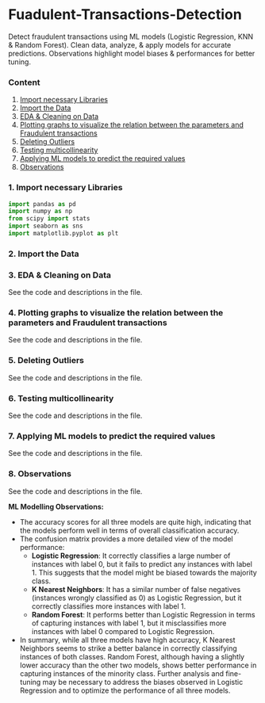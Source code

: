 # Fuadulent-Transactions-Detection
Detect fraudulent transactions using ML models (Logistic Regression, KNN &amp; Random Forest). Clean data, analyze, &amp; apply models for accurate predictions. Observations highlight model biases &amp; performances for better tuning.

### Content

1. [Import necessary Libraries](#1-import-necessary-libraries)
2. [Import the Data](#2-import-the-data)
3. [EDA & Cleaning on Data](#3-eda--cleaning-on-data)
4. [Plotting graphs to visualize the relation between the parameters and Fraudulent transactions](#4-plotting-graphs-to-visualize-the-relation-between-the-parameters-and-fraudulent-transactions)
5. [Deleting Outliers](#5-deleting-outliers)
6. [Testing multicollinearity](#6-testing-multicollinearity)
7. [Applying ML models to predict the required values](#7-applying-ml-models-to-predict-the-required-values)
8. [Observations](#8-observations)

### 1. Import necessary Libraries
```python
import pandas as pd
import numpy as np
from scipy import stats
import seaborn as sns
import matplotlib.pyplot as plt
```

### 2. Import the Data

### 3. EDA & Cleaning on Data
See the code and descriptions in the file.

### 4. Plotting graphs to visualize the relation between the parameters and Fraudulent transactions
See the code and descriptions in the file.

### 5. Deleting Outliers
See the code and descriptions in the file.

### 6. Testing multicollinearity
See the code and descriptions in the file.

### 7. Applying ML models to predict the required values
See the code and descriptions in the file.

### 8. Observations
See the code and descriptions in the file.

**ML Modelling Observations:**

- The accuracy scores for all three models are quite high, indicating that the models perform well in terms of overall classification accuracy.
- The confusion matrix provides a more detailed view of the model performance:
  - **Logistic Regression**: It correctly classifies a large number of instances with label 0, but it fails to predict any instances with label 1. This suggests that the model might be biased towards the majority class.
  - **K Nearest Neighbors**: It has a similar number of false negatives (instances wrongly classified as 0) as Logistic Regression, but it correctly classifies more instances with label 1.
  - **Random Forest**: It performs better than Logistic Regression in terms of capturing instances with label 1, but it misclassifies more instances with label 0 compared to Logistic Regression.
- In summary, while all three models have high accuracy, K Nearest Neighbors seems to strike a better balance in correctly classifying instances of both classes. Random Forest, although having a slightly lower accuracy than the other two models, shows better performance in capturing instances of the minority class. Further analysis and fine-tuning may be necessary to address the biases observed in Logistic Regression and to optimize the performance of all three models.
